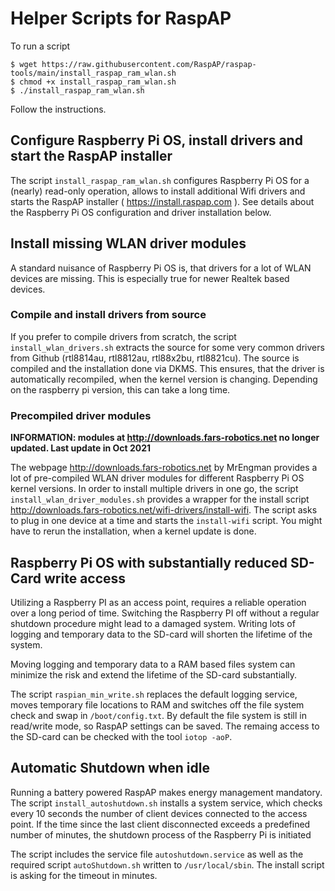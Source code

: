 # Helper Scripts for RaspAP 
To run a script
```
$ wget https://raw.githubusercontent.com/RaspAP/raspap-tools/main/install_raspap_ram_wlan.sh
$ chmod +x install_raspap_ram_wlan.sh
$ ./install_raspap_ram_wlan.sh
```
Follow the instructions.

## Configure Raspberry Pi OS, install drivers and start the RaspAP installer
The script `install_raspap_ram_wlan.sh` configures Raspberry Pi OS for a (nearly) read-only operation, allows to install additional Wifi drivers and starts the RaspAP installer ( https://install.raspap.com ). See details about the Raspberry Pi OS configuration and driver installation below.

## Install missing WLAN driver modules
A standard nuisance of Raspberry Pi OS is, that drivers for a lot of WLAN devices are missing. This is especially true for newer Realtek based devices. 

### Compile and install drivers from source
If you prefer to compile drivers from scratch, the script `install_wlan_drivers.sh` extracts the source for some very common drivers from Github (rtl8814au, rtl8812au, rtl88x2bu, rtl8821cu). The source is compiled and the installation done via DKMS. This ensures, that the driver is automatically recompiled, when the kernel version is changing.
Depending on the raspberry pi version, this can take a long time.

### Precompiled driver modules
**INFORMATION: modules at http://downloads.fars-robotics.net no longer updated. Last update in Oct 2021** 

The webpage http://downloads.fars-robotics.net by MrEngman provides a lot of pre-compiled WLAN driver modules for different Raspberry Pi OS kernel versions. In order to install multiple drivers in one go, the script `install_wlan_driver_modules.sh` provides a wrapper for the install script http://downloads.fars-robotics.net/wifi-drivers/install-wifi. The script asks to plug in one device at a time and starts the `install-wifi` script. You might have to rerun the installation, when a kernel update is done.

## Raspberry Pi OS with substantially reduced SD-Card write access
Utilizing a Raspberry PI as an access point, requires a reliable operation over a long period of time. Switching the Raspberry PI off without a regular shutdown procedure might lead to a damaged system. Writing lots of logging and temporary data to the SD-card will shorten the lifetime of the system. 

Moving logging and temporary data to a RAM based files system can minimize the risk and extend the lifetime of the SD-card substantially.

The script `raspian_min_write.sh` replaces the default logging service, moves temporary file locations to RAM and switches off the file system check and swap in `/boot/config.txt`. By default the file system is still in read/write mode, so RaspAP settings can be saved. 
The remaing access to the SD-card can be checked with the tool `iotop -aoP`. 


## Automatic Shutdown when idle
Running a battery powered RaspAP makes energy management mandatory. The script `install_autoshutdown.sh` installs a system service, which checks every 10 seconds the number of 
client devices connected to the access point. If the time since the last client disconnected exceeds a predefined number of minutes, the shutdown process of the Raspberry Pi 
is initiated

The script includes the service file `autoshutdown.service` as well as the required script `autoShutdown.sh` written to `/usr/local/sbin`. The install script is asking for the 
timeout in minutes. 
  
